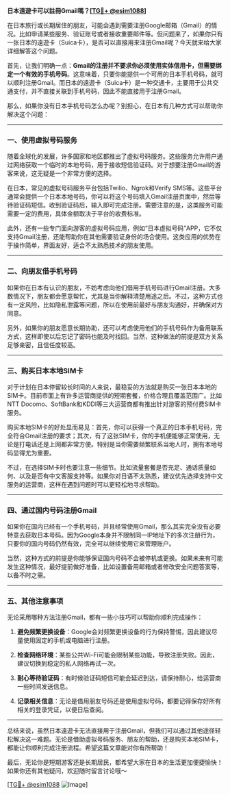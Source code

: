 **日本遠遊卡可以註冊Gmail嗎？[[TG💪+ @esim1088](https://t.me/s/esim1088)]**

在日本旅行或长期居住的朋友，可能会遇到需要注册Google邮箱（Gmail）的情况。比如申请某些服务、验证账号或者接收重要邮件等。但问题来了，如果你只有一张日本的遠遊卡（Suica卡），是否可以直接用来注册Gmail呢？今天就来给大家详细解答这个问题。

首先，让我们明确一点：**Gmail的注册并不要求你必须使用实体信用卡，但需要绑定一个有效的手机号码**。这意味着，只要你能提供一个可用的日本手机号码，就可以顺利注册Gmail。而日本的遠遊卡（Suica卡）是一种交通卡，主要用于公共交通支付，并不直接关联到手机号码，因此不能直接用于注册Gmail。

那么，如果你没有日本手机号码怎么办呢？别担心，在日本有几种方式可以帮助你解决这个问题：

---

### **一、使用虚拟号码服务**

随着全球化的发展，许多国家和地区都推出了虚拟号码服务。这些服务允许用户通过网络获取一个临时的本地号码，用于接收短信验证码。对于想要注册Gmail的游客来说，这无疑是一个非常方便的选择。

在日本，常见的虚拟号码服务平台包括Twilio、Ngrok和Verify SMS等。这些平台通常会提供一个日本本地号码，你可以将这个号码填入Gmail注册页面中，然后等待验证码短信。收到验证码后，输入即可完成注册。需要注意的是，这类服务可能需要一定的费用，具体金额取决于平台的收费标准。

此外，还有一些专门面向游客的虚拟号码应用，例如“日本虚拟号码”APP，它不仅支持Gmail注册，还能帮助你在其他需要验证身份的场合使用。这类应用的优势在于操作简单，界面友好，适合不太熟悉技术的朋友使用。

---

### **二、向朋友借手机号码**

如果你在日本有认识的朋友，不妨考虑向他们借用手机号码进行Gmail注册。大多数情况下，朋友都会愿意帮忙，尤其是当你解释清楚用途之后。不过，这种方式也有一定风险，比如隐私泄露等问题，所以在使用前最好与朋友沟通好，并确保对方同意。

另外，如果你的朋友愿意长期协助，还可以考虑使用他们的手机号码作为备用联系方式，这样即使以后忘记了密码也能及时找回。当然，这种做法的前提是双方关系足够亲密，且信任度较高。

---

### **三、购买日本本地SIM卡**

对于计划在日本停留较长时间的人来说，最稳妥的方法就是购买一张日本本地的SIM卡。目前市面上有许多运营商提供的短期套餐，价格合理且覆盖范围广。比如NTT Docomo、SoftBank和KDDI等三大运营商都有推出针对游客的预付费SIM卡服务。

购买本地SIM卡的好处显而易见：首先，你可以获得一个真正的日本手机号码，完全符合Gmail注册的要求；其次，有了这张SIM卡，你的手机便能够正常使用，无论是打电话还是上网都非常方便。特别是当你需要频繁联系当地人时，拥有本地号码显得尤为重要。

不过，在选择SIM卡时也要注意一些细节。比如流量套餐是否充足、通话质量如何、以及是否有中文客服支持等。如果你对日语不太熟悉，建议优先选择支持中文服务的运营商，这样在遇到问题时可以更轻松地寻求帮助。

---

### **四、通过国内号码注册Gmail**

如果你在国内已经有一个手机号码，并且经常使用Gmail，那么其实完全没有必要特意去获取日本号码。因为Google本身并不限制同一IP地址下的多次注册行为，只要你的国内号码仍然有效，完全可以继续使用它来管理账户。

当然，这种方式的前提是你能够保证国内号码不会被停机或更换。如果未来有可能发生这种情况，最好提前做好准备，比如设置备用邮箱或者修改安全问题答案等，以备不时之需。

---

### **五、其他注意事项**

无论采用哪种方法注册Gmail，都有一些小技巧可以帮助你顺利完成操作：

1. **避免频繁更换设备**：Google会对频繁更换设备的行为保持警惕，因此建议尽量使用固定的手机或电脑进行注册。
   
2. **检查网络环境**：某些公共Wi-Fi可能会限制某些功能，导致注册失败。因此，建议切换到稳定的私人网络再试一次。

3. **耐心等待验证码**：有时候验证码短信可能会延迟到达，请保持耐心，给运营商一些时间发送信息。

4. **记录相关信息**：无论是借用朋友号码还是使用虚拟号码，都要记得保存好所有相关的登录凭证，以便日后查阅。

---

总结来说，虽然日本遠遊卡无法直接用于注册Gmail，但我们可以通过其他途径轻松解决这一难题。无论是借助虚拟号码服务、朋友的帮助，还是购买本地SIM卡，都能让你顺利完成注册流程。希望这篇文章能对你有所帮助！

最后，无论你是短期游客还是长期居民，都希望大家在日本的生活更加便捷愉快！如果你还有其他疑问，欢迎随时留言讨论哦～ 

[[TG💪+ @esim1088](https://t.me/s/esim1088) ![Image](https://i.postimg.cc/4NQfJmqS/Snipaste-2025-05-13-00-14-12.png)]